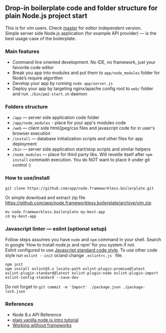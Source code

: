 ## Drop-in boilerplate code and folder structure for plain Node.js project start
This is for vim users. Check [master](https://github.com/app/node.frameworkless.boilerplate) for editor independent version.   
Simple server side Node.js application (for example API provider) — is the best usage case of the boilerplate.  

### Main features
- Command line oriented development. No IDE, no framework, just your faivorite code editor  
- Break you app into modules and put them to `app/node_modules` folder for Node’s require algorithm  
- Develop your app by running `node app/server.js`  
- Deploy your app by targeting nginx/apache config root to `web/` folder and run `./bin/pm2-start.sh` daemon  

### Folders structure

- `/app` — server side application code folder
- `/app/node_modules` - place for your app's modules code
- `/web` — client side html/jpeg/css files and javascript code for in user's browser execution
- `/install` — database initialization scripts and other files for app deployment
- `/bin` — server side application start/stop scripts and similar helpers
- `/node_modules` — place for third party libs. Will reveille itself after `npm install` commadn execution. You do NOT want to place it under git control :)

### How to use/install
```
git clone https://github.com/app/node.frameworkless.boilerplate.git
```
Or simple download and extract zip file https://github.com/app/node.frameworkless.boilerplate/archive/vim.zip  
```
mv node.frameworkless.boilerplate my-best-app
cd my-best-app
```
### Javascript linter — eslint (optional setup)
Follow steps assumes you have `node` and `npm` command in your shell. Search in google 'How to install node.js and npm' for you system if not.   
Eslint configured to use [Javascript standard code style](https://standardjs.com/). To use other code style run `eslint --init` or/and change `.eslintrc.js ` file.  
```
npm init
npm install eslint@3.x locate-path eslint-plugin-promise@latest eslint-plugin-standard@latest eslint-plugin-node eslint-plugin-import eslint-config-standard --save-dev
```
Do not forget to `git commit -m 'Import' ./package.json ./package-lock.json` 

### References
- Node 8.x API Reference
- [plain vanilla node.js intro tutorial](https://gist.github.com/shimondoodkin/6213581)
- [Working without frameworks](https://medium.com/node-js-javascript/working-without-frameworks-part-1-b948f281f782)
